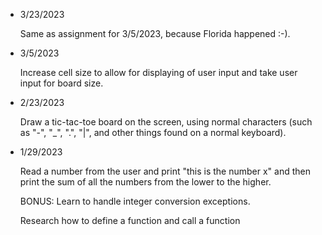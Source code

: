 * 3/23/2023

  Same as assignment for 3/5/2023, because Florida happened :-).

* 3/5/2023

  Increase cell size to allow for displaying of user input and take user input for board size.

* 2/23/2023

  Draw a tic-tac-toe board on the screen, using normal characters (such
  as "-", "_", ".", "|", and other things found on a normal keyboard).

* 1/29/2023 

  Read a number from the user and print "this is the number x" and then print the sum of all the numbers from the lower to the higher. 

  BONUS: Learn to handle integer conversion exceptions.

  Research how to define a function and call a function